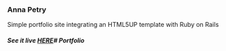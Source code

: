 ### Anna Petry

Simple portfolio site integrating an HTML5UP template with Ruby on Rails

##### See it live [HERE](http://www.annapetry.com)# Portfolio

